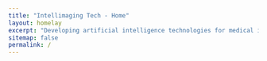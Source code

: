 ```yaml
---
title: "Intellimaging Tech - Home"
layout: homelay
excerpt: "Developing artificial intelligence technologies for medical imaging"
sitemap: false
permalink: /
---
```

<html>    
     <head>
    <meta charset="UTF-8">
    <meta name="viewport" content="width=device-width, initial-scale=1.0">
    <title>Zoom Image on Link Click</title>
    <style>
        /* Container for links */
        .link-container {
            padding: 20px;
        }

        /* Styling for links */
        .image-link {
            display: block;
            margin: 10px 0;
            text-decoration: none;
            color: #007BFF;
            cursor: pointer;
        }

        .image-link:hover {
            text-decoration: underline;
        }

        /* Modal (fixed window) styling */
        .modal {
            display: none;
            position: fixed;
            top: 0;
            left: 0;
            width: 100%;
            height: 100%;
            background-color: rgba(0, 0, 0, 0.8);
            justify-content: center;
            align-items: center;
            z-index: 1000;
        }

        .modal-content {
            position: relative;
            text-align: center;
        }

        .modal-image {
            max-width: 80%;
            max-height: 70vh;
            transition: transform 0.3s ease;
            cursor: pointer;
        }

        .zoomed {
            transform: scale(2); /* 2x zoom */
        }

        .close {
            position: absolute;
            top: 20px;
            right: 30px;
            color: white;
            font-size: 40px;
            cursor: pointer;
        }
    </style>
</head>

<body>
<p style="text-align: justify;">Artificial Intelligence (AI) is revolutionizing medical imaging by enhancing diagnostic precision, streamlining workflow efficiency, and enabling early disease detection. Leveraging machine learning (ML) and deep learning (DL) techniques, AI-driven tools interpret complex medical images—such as MRIs, CT scans, and ultrasounds—transforming radiology and extending its reach across healthcare. These tools expertly identify abnormalities like tumors, fractures, and infections, while supporting early detection of cancers, cardiovascular diseases, and neurological disorders. AI accurately delineates anatomical structures and lesions, facilitating surgical planning, radiation therapy, and other interventions. Additionally, it distinguishes benign from malignant lesions, categorizes disease subtypes, informs personalized treatment strategies, and measures tumor volume, organ size, and vascular characteristics while tracking disease progression and treatment response. Specializing in X-ray tomographic imaging, photoacoustic imaging, and advanced image reconstruction and analysis, we are developing innovative theories, methods, software, and hardware systems for clinical use in disease detection and diagnosis. We welcome collaboration with partners and funding agencies on transformative, high-impact projects.</p>
<br>
<div class="image-gallery"> 
     <a href="#" onclick="openModal('{{ site.url }}{{ site.baseurl }}/images/Slide1.PNG', 'Image1')">
     <img class="mySlides" src="{{ site.url }}{{ site.baseurl }}/images/Slide1.PNG" style="width:100%"/></a>
     <a href="#" onclick="openModal('{{ site.url }}{{ site.baseurl }}/images/Slide000.png', 'Image2')">
     <img class="mySlides" src="{{ site.url }}{{ site.baseurl }}/images/Slide000.png" style="width:100%"/></a>
     <a href="#" onclick="openModal('{{ site.url }}{{ site.baseurl }}/images/Slide-US-2.png', 'Image3')">
     <img class="mySlides" src="{{ site.url }}{{ site.baseurl }}/images/Slide-US-2.png" style="width:100%"/></a>
     <a href="#" onclick="openModal('{{ site.url }}{{ site.baseurl }}/images/Slide11.png', 'Image4')">
     <img class="mySlides" src="{{ site.url }}{{ site.baseurl }}/images/Slide11.png" style="width:100%"/></a>
</div>
<br>
<div style="text-align: center;">
  <button class="w3-button w3-black w3-display-left" onclick="plusDivs(-1)">❮ Prev</button>
  <button class="w3-button w3-black w3-display-right" onclick="plusDivs(1)">Next ❯</button>
</div>

<script>
var slideIndex = 1;
showDivs(slideIndex);

function plusDivs(n) {
  showDivs(slideIndex += n);
}

function showDivs(n) {
  var i;
  var x = document.getElementsByClassName("mySlides");
  if (n > x.length) {slideIndex = 1}
  if (n < 1) {slideIndex = x.length}
  for (i = 0; i < x.length; i++) {
    x[i].style.display = "none";  
  }
  x[slideIndex-1].style.display = "block";  
}
</script>

<!-- Modal (fixed window) -->
<div class="modal" id="imageModal">
    <div class="modal-content">
        <span class="close" onclick="closeModal()">×</span>
        <img id="modalImage" class="modal-image" onclick="toggleZoom(this)">
    </div>
</div>

<script>
    // Open modal with the linked image
    function openModal(imgSrc, imgAlt) {
        const modal = document.getElementById('imageModal');
        const modalImage = document.getElementById('modalImage');
        modalImage.src = imgSrc;
        modalImage.alt = imgAlt;
        modalImage.classList.remove('zoomed'); // Reset zoom
        modal.style.display = 'flex';
    }

    // Close modal
    function closeModal() {
        document.getElementById('imageModal').style.display = 'none';
    }

    // Toggle zoom on click
    function toggleZoom(image) {
        image.classList.toggle('zoomed');
    }

    // Close modal when clicking outside the image
    document.getElementById('imageModal').onclick = function(e) {
        if (e.target === this) closeModal();
    };
</script>

</body>
</html>
